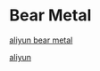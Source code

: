# Bear Metal

[aliyun bear metal](http://dockone.io/article/9438)

[aliyun](http://dockone.io/article/9528)